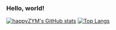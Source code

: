 ### Hello, world!

[![happyZYM's GitHub stats](https://github-readme-stats.vercel.app/api?username=happyZYM)](https://github.com/anuraghazra/github-readme-stats)
[![Top Langs](https://github-readme-stats.vercel.app/api/top-langs/?username=happyZYM)](https://github.com/anuraghazra/github-readme-stats)
